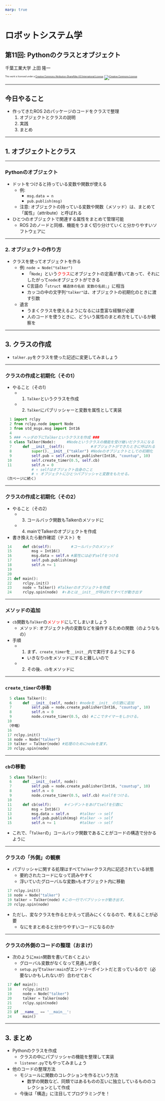 ```yaml
---
marp: true
---
```


<!-- footer: "ロボットシステム学第11回" -->

# ロボットシステム学

## 第11回: Pythonのクラスとオブジェクト

千葉工業大学 上田 隆一


<p style="font-size:50%">
This work is licensed under a <a rel="license" href="http://creativecommons.org/licenses/by-sa/4.0/">Creative Commons Attribution-ShareAlike 4.0 International License</a>.
<a rel="license" href="http://creativecommons.org/licenses/by-sa/4.0/">
<img alt="Creative Commons License" style="border-width:0" src="https://i.creativecommons.org/l/by-sa/4.0/88x31.png" /></a>
</p>

---

<!-- paginate: true -->

## 今日やること

- 作ってきたROS 2のパッケージのコードをクラスで整理
  1. オブジェクトとクラスの説明
  1. 実践
  1. まとめ

---

## 1. オブジェクトとクラス

---

### Pythonのオブジェクト

- ドットをつけると持っている変数や関数が使える
  - 例: 
    - `msg.data = n`
    - `pub.publish(msg)`
  - 注意: オブジェクトの持っている変数や関数（メソッド）は、まとめて「属性」（attribute）と呼ばれる　
- ひとつのオブジェクトで関連する属性をまとめて管理可能
  - ROS 2のノードと同様、機能をうまく切り分けていくと分かりやすいソフトウェアに

---

### 2. オブジェクトの作り方

- クラスを使ってオブジェクトを作る
  - 例: `node = Node("talker")`
    - 「`Node`」という<span style="color:red">クラス</span>にオブジェクトの定義が書いてあって、それにしたがって`node`オブジェクトができる
    - C言語の「`struct 構造体の名前 変数の名前;`」に相当
    - カッコの中の文字列`"talker"`は、オブジェクトの初期化のときに渡す引数　
  - 遺言
    - うまくクラスを使えるようになるには豊富な経験が必要
    - 人のコードを使うときに、どういう属性のまとめ方をしているか観察を

---

## 3. クラスの作成

- `talker.py`をクラスを使った記述に変更してみましょう

---

### クラスの作成と初期化（その1）

- やること（その1）
  - 1. `Talker`というクラスを作成
  - 2. `Talker`にパブリッシャーと変数を属性として実装

```python
  1 import rclpy
  2 from rclpy.node import Node
  3 from std_msgs.msg import Int16
  4
  5 ### ヘッダの下にTalkerというクラスを作成 ###
  6 class Talker(Node):     #Nodeというクラスの機能を受け継いだクラスになる
  7     def __init__(self):            #オブジェクトができたときに呼ばれる
  8         super().__init__("takler") #Nodeのオブジェクトとしての初期化
  9         self.pub = self.create_publisher(Int16, "countup", 10)
 10         self.create_timer(0.5, self.cb)
 11         self.n = 0
            # ↑ selfはオブジェクト自身のこと
            # ↑ オブジェクトにひとつパブリッシャと変数をもたせる。
（次ページに続く）
```

---

### クラスの作成と初期化（その2）

- やること（その2）
  - 3. コールバック関数もTalkerのメソッドに
  - 4. mainでTalkerのオブジェクトを作成
- 書き換えたら動作確認（テスト）を

```python
 14     def cb(self):         #コールバックのメソッド
 15         msg = Int16()
 16         msg.data = self.n #属性には必ずselfをつける
 17         self.pub.publish(msg)
 18         self.n += 1
 19
 20
 21 def main():
 22     rclpy.init()
 23     node = Talker() #Talkerのオブジェクトを作成
 24     rclpy.spin(node)  #↑あとは__init__が呼ばれてすべてが動き出す
```

---

### メソッドの追加

- `cb`関数も`Talker`の<span style="color:red">メソッド</span>にしてしまいましょう
  - メソッド: オブジェクト内の変数などを操作するための関数（のようなもの）　
- 手順
  - 1. まず、`create_timer`を`__init__`内で実行するようにする
    - いきなり`cb`をメソッドにすると難しいので
  - 2. その後、`cb`をメソッドに


---

### `create_timer`の移動

```python
  5 class Talker():
  6     def __init__(self, node): #nodeを__init__の引数に追加
  7         self.pub = node.create_publisher(Int16, "countup", 10)
  8         self.n = 0
  9         node.create_timer(0.5, cb) #ここでタイマーをしかける。
 10
 （中略）
 16
 17 rclpy.init()
 18 node = Node("talker")
 19 talker = Talker(node) #処理のためにnodeを渡す。
 20 rclpy.spin(node)
```

---

### `cb`の移動

```python
  5 class Talker():
  6     def __init__(self, node):
  7         self.pub = node.create_publisher(Int16, "countup", 10)
  8         self.n = 0
  9         node.create_timer(0.5, self.cb) #selfをつける。
 10
 11     def cb(self):      #インデントをあげてselfを引数に
 12         msg = Int16()
 13         msg.data = self.n     #talker -> self
 14         self.pub.publish(msg) #talker -> self
 15         self.n += 1           #talker -> self
```

- これで、「`Talker`の」コールバック関数であることがコードの構造で分かるように

---

### クラスの「外側」の観察

- パブリッシャに関する処理はすべて`Talker`クラス内に記述されている状態
  - 要約されたコードになって読みやすく
  - 浮いていたグローバルな変数`n`もオブジェクト内に移動

```python
 17 rclpy.init()
 18 node = Node("talker")
 19 talker = Talker(node) #この一行でパブリッシャが動き出す。
 20 rclpy.spin(node)
```

- ただし、変なクラスを作るとかえって読みにくくなるので、考えることが必要
  - なにをまとめると分かりやすいコードになるのか

---

### クラスの外側のコードの整理（おまけ）

- 次のように`main`関数を書いておくとよい
  - グローバル変数がなくなって見通しが良く
  - `setup.py`で`talker:main`がエントリーポイントだと言っているので（必要ないかもしれないが）合わせておく

```python
 17 def main():
 18     rclpy.init()
 19     node = Node("talker")
 20     talker = Talker(node)
 21     rclpy.spin(node)
 22
 23 if __name__ == '__main__':
 24     main()
```



---

## 3. まとめ

- Pythonのクラスを作成
  - クラスの中にパブリッシャの機能を整理して実装
  - `listener.py`でもやってみましょう　
- 他のコードの整理方法
  - モジュールに関数のコレクションを作るという方法
    - 数学の関数など、同類ではあるものの互いに独立しているもののコレクションとして作成
  - 今後は「構造」に注目してプログラミングを！
